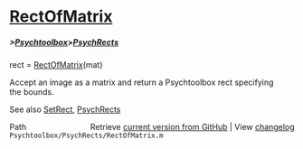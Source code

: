# [RectOfMatrix](RectOfMatrix)
##### >[Psychtoolbox](Psychtoolbox)>[PsychRects](PsychRects)

rect = [RectOfMatrix](RectOfMatrix)(mat)  
  
Accept an image as a matrix and return a Psychtoolbox rect specifying   
the bounds.  
  
See also [SetRect](SetRect), [PsychRects](PsychRects)  




<div class="code_header" style="text-align:right;">
  <span style="float:left;">Path&nbsp;&nbsp;</span> <span class="counter">Retrieve <a href=
  "https://raw.github.com/Psychtoolbox-3/Psychtoolbox-3/beta/Psychtoolbox/PsychRects/RectOfMatrix.m">current version from GitHub</a> | View <a href=
  "https://github.com/Psychtoolbox-3/Psychtoolbox-3/commits/beta/Psychtoolbox/PsychRects/RectOfMatrix.m">changelog</a></span>
</div>
<div class="code">
  <code>Psychtoolbox/PsychRects/RectOfMatrix.m</code>
</div>


